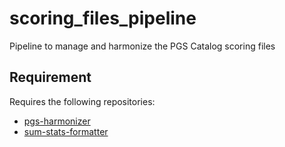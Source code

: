 # scoring_files_pipeline
Pipeline to manage and harmonize the PGS Catalog scoring files

## Requirement
Requires the following repositories:
- [pgs-harmonizer](https://github.com/PGScatalog/pgs-harmonizer)
- [sum-stats-formatter](https://github.com/PGScatalog/sum-stats-formatter)
